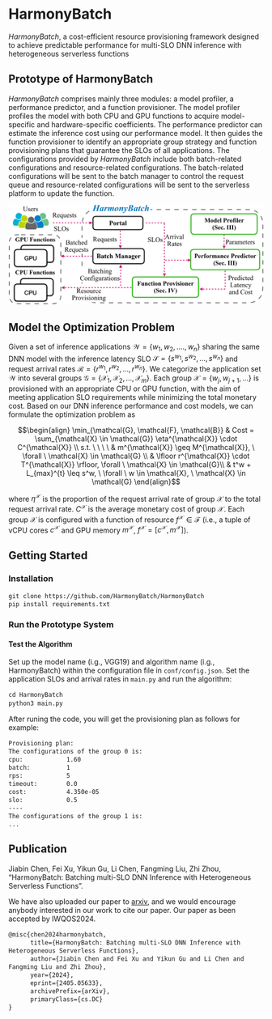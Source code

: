 # HarmonyBatch

_HarmonyBatch_, a cost-efficient resource provisioning framework designed to achieve predictable performance for multi-SLO DNN inference with heterogeneous serverless functions

## Prototype of HarmonyBatch
_HarmonyBatch_  comprises mainly three modules: a model profiler, a performance predictor, and a function provisioner. The model profiler profiles the model with both CPU and GPU functions to acquire model-specific and hardware-specific coefficients. The performance predictor can estimate the inference cost using our performance model. It then guides the function provisioner to identify an appropriate group strategy and function provisioning plans that guarantee the SLOs of all applications. The configurations provided by _HarmonyBatch_ include both batch-related configurations and resource-related configurations. The batch-related configurations will be sent to the batch manager to control the request queue and resource-related configurations will be sent to the serverless platform to update the function. 

![](images/framework.png)


## Model the Optimization Problem
Given a set of inference applications 
$` \mathcal{W} = \{ w_{1}, w_{2}, ...., w_{n} \} `$ sharing the same DNN model with the inference latency SLO $`\mathcal{S} = \{ s^{w_1}, s^{w_2}, ..., s^{w_n} \}`$ and request arrival rates $`\mathcal{R} = \{ r^{w_1}, r^{w_2}, ..., r^{w_n} \}`$. We categorize the application set $\mathcal{W}$ into several groups $`\mathcal{G} = \{ \mathcal{X}_{1}, \mathcal{X}_{2}, ..., \mathcal{X}_{m} \}`$. Each group $`\mathcal{X} = \{w_{j}, w_{j+1}, ...\}`$ is provisioned with an appropriate CPU or GPU function, with the aim of meeting application SLO requirements while minimizing the total monetary cost. 
Based on our DNN inference performance and cost models, we can formulate the optimization problem as

```math
\begin{align}
    \min_{\mathcal{G}, \mathcal{F}, \mathcal{B}}  & Cost = \sum_{\mathcal{X} \in \mathcal{G}} \eta^{\mathcal{X}} \cdot C^{\mathcal{X}} \\
    s.t. \ \ \ \ 
    &  m^{\mathcal{X}} \geq M^{\mathcal{X}}, \  \forall \ \mathcal{X} \in \mathcal{G} \\
    & \lfloor r^{\mathcal{X}} \cdot T^{\mathcal{X}} \rfloor, \forall \ \mathcal{X} \in \mathcal{G}\\
    &  t^w + L_{max}^{t} \leq s^w, \  \forall \ w \in \mathcal{X}, \ \mathcal{X} \in \mathcal{G}
\end{align}
```
where $\eta^{\mathcal{X}}$ is the proportion of the request arrival rate of group $\mathcal{X}$ to the total request arrival rate. $C^{\mathcal{X}}$ is the average monetary cost of group $\mathcal{X}$.
Each group $\mathcal{X}$ is configured with a function of resource $f^{\mathcal{X}} \in \mathcal{F}$ (i.e., a tuple of vCPU cores $c^{\mathcal{X}}$ and GPU memory $m^{\mathcal{X}}$, $f^{\mathcal{X}} = [c^{\mathcal{X}}, m^{\mathcal{X}}]$).

## Getting Started

### Installation
```shell
git clone https://github.com/HarmonyBatch/HarmonyBatch
pip install requirements.txt
```

### Run the Prototype System

#### Test the Algorithm

Set up the model name (i.g., VGG19) and algorithm name (i.g., HarmonyBatch) within the configuration file in `conf/config.json`.
Set the application SLOs and arrival rates in `main.py` and run the algorithm: 
```python
cd HarmonyBatch
python3 main.py
```
After runing the code, you will get the provisioning plan as follows for example:
```
Provisioning plan:
The configurations of the group 0 is:
cpu:            1.60
batch:          1
rps:            5
timeout:        0.0
cost:           4.350e-05
slo:            0.5
----
The configurations of the group 1 is:
...
```


## Publication

Jiabin Chen, Fei Xu, Yikun Gu, Li Chen, Fangming Liu, Zhi Zhou, “HarmonyBatch: Batching multi-SLO DNN Inference with Heterogeneous Serverless Functions”.

We have also uploaded our paper to [arxiv](http://arxiv.org/abs/2405.05633), and we would encourage anybody interested in our work to cite our paper. Our paper as been accepted by IWQOS2024.

```
@misc{chen2024harmonybatch,
      title={HarmonyBatch: Batching multi-SLO DNN Inference with Heterogeneous Serverless Functions}, 
      author={Jiabin Chen and Fei Xu and Yikun Gu and Li Chen and Fangming Liu and Zhi Zhou},
      year={2024},
      eprint={2405.05633},
      archivePrefix={arXiv},
      primaryClass={cs.DC}
}
```


